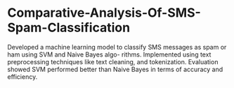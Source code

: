 # Comparative-Analysis-Of-SMS-Spam-Classification
Developed a machine learning model to classify SMS messages as spam or ham using SVM and Naive Bayes algo- rithms. Implemented using text preprocessing techniques like text cleaning, and tokenization. Evaluation showed SVM performed better than Naive Bayes in terms of accuracy and efficiency.
